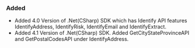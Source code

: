 
### Added
- Added 4.0 Version of .Net(CSharp) SDK which has Identify API features IdentifyAddress, IdentifyRisk, IdentifyEmail and IdentifyExtract.
- Added 4.1 Version of .Net(CSharp) SDK. Added GetCityStateProvinceAPI and GetPostalCodesAPI under IdentifyAddress.
